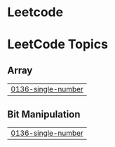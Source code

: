 # Leetcode
<!---LeetCode Topics Start-->
# LeetCode Topics
## Array
|  |
| ------- |
| [0136-single-number](https://github.com/Palak85/Leetcode/tree/master/0136-single-number) |
## Bit Manipulation
|  |
| ------- |
| [0136-single-number](https://github.com/Palak85/Leetcode/tree/master/0136-single-number) |
<!---LeetCode Topics End-->